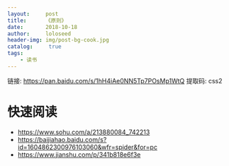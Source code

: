 ```yaml
---
layout:     post
title:      《原则》
date:       2018-10-18
author:     loloseed
header-img: img/post-bg-cook.jpg
catalog: 	 true
tags:
    - 读书
---
```


链接: https://pan.baidu.com/s/1hH4iAe0NN5Tp7POsMp1WtQ 提取码: css2
# 快速阅读
- https://www.sohu.com/a/213880084_742213
- https://baijiahao.baidu.com/s?id=1604862300976103060&wfr=spider&for=pc
- https://www.jianshu.com/p/341b818e6f3e